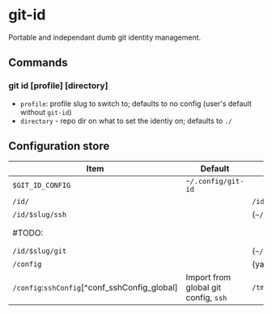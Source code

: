 # git-id
Portable and independant dumb git identity management.

## Commands
### git id [profile] [directory]
 - `profile`: profile slug to switch to; defaults to no config (user's default without `git-id`)
 - `directory` - repo dir on what to set the identiy on; defaults to `./`

## Configuration store
| Item | Default | Example | Description |
| --- | --- | --- | --- |
| `$GIT_ID_CONFIG` | `~/.config/git-id` |     |     |
| `/id/` |     | `/id/foo/` | Profiles |
| `/id/$slug/ssh` |     | (`~/.ssh/config`) | sshconfig used with the identity |
| #TODO: |     |     | default values for core `git-id` operation |
| `/id/$slug/git` |     | (`~/.gitconfig`) | gitconfig used with the identity |
| `/config` |     | (yaml) | Configuration for `git-id` |
| `/config`:`sshConfig`\[^conf\_sshConfig\_global\] | Import from global git config, `ssh` | `/tmp/ssh -vvv` | `git-id` will append `-F ~/$GIT_ID_CONFIG/id/$slug/config` |
